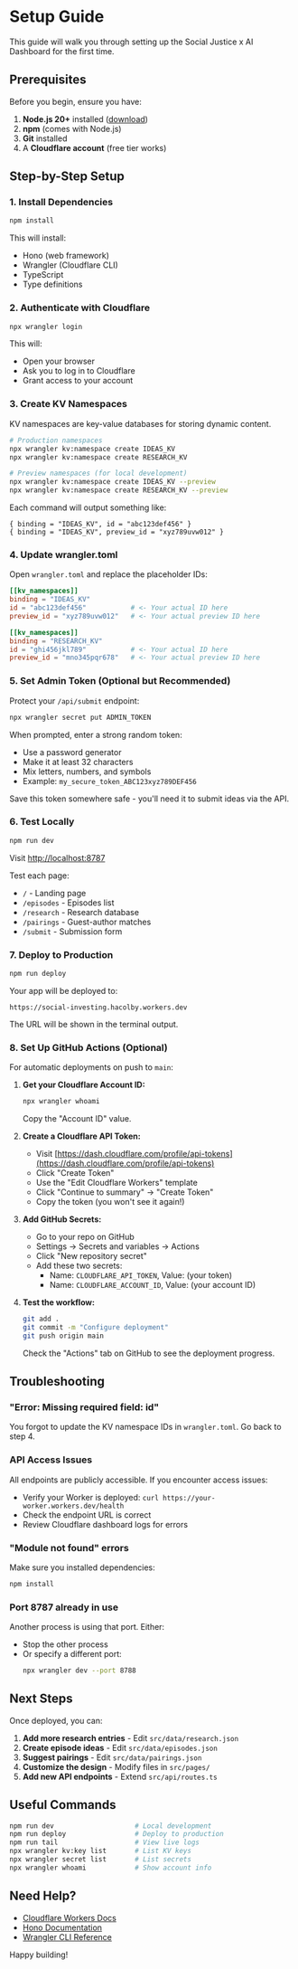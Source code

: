 # Setup Guide

This guide will walk you through setting up the Social Justice x AI Dashboard for the first time.

## Prerequisites

Before you begin, ensure you have:

1. **Node.js 20+** installed ([download](https://nodejs.org/))
2. **npm** (comes with Node.js)
3. **Git** installed
4. A **Cloudflare account** (free tier works)

## Step-by-Step Setup

### 1. Install Dependencies

```bash
npm install
```

This will install:
- Hono (web framework)
- Wrangler (Cloudflare CLI)
- TypeScript
- Type definitions

### 2. Authenticate with Cloudflare

```bash
npx wrangler login
```

This will:
- Open your browser
- Ask you to log in to Cloudflare
- Grant access to your account

### 3. Create KV Namespaces

KV namespaces are key-value databases for storing dynamic content.

```bash
# Production namespaces
npx wrangler kv:namespace create IDEAS_KV
npx wrangler kv:namespace create RESEARCH_KV

# Preview namespaces (for local development)
npx wrangler kv:namespace create IDEAS_KV --preview
npx wrangler kv:namespace create RESEARCH_KV --preview
```

Each command will output something like:

```
{ binding = "IDEAS_KV", id = "abc123def456" }
{ binding = "IDEAS_KV", preview_id = "xyz789uvw012" }
```

### 4. Update wrangler.toml

Open `wrangler.toml` and replace the placeholder IDs:

```toml
[[kv_namespaces]]
binding = "IDEAS_KV"
id = "abc123def456"           # <- Your actual ID here
preview_id = "xyz789uvw012"   # <- Your actual preview ID here

[[kv_namespaces]]
binding = "RESEARCH_KV"
id = "ghi456jkl789"           # <- Your actual ID here
preview_id = "mno345pqr678"   # <- Your actual preview ID here
```

### 5. Set Admin Token (Optional but Recommended)

Protect your `/api/submit` endpoint:

```bash
npx wrangler secret put ADMIN_TOKEN
```

When prompted, enter a strong random token:
- Use a password generator
- Make it at least 32 characters
- Mix letters, numbers, and symbols
- Example: `my_secure_token_ABC123xyz789DEF456`

Save this token somewhere safe - you'll need it to submit ideas via the API.

### 6. Test Locally

```bash
npm run dev
```

Visit [http://localhost:8787](http://localhost:8787)

Test each page:
- `/` - Landing page
- `/episodes` - Episodes list
- `/research` - Research database
- `/pairings` - Guest-author matches
- `/submit` - Submission form

### 7. Deploy to Production

```bash
npm run deploy
```

Your app will be deployed to:
```
https://social-investing.hacolby.workers.dev
```

The URL will be shown in the terminal output.

### 8. Set Up GitHub Actions (Optional)

For automatic deployments on push to `main`:

1. **Get your Cloudflare Account ID:**
   ```bash
   npx wrangler whoami
   ```
   Copy the "Account ID" value.

2. **Create a Cloudflare API Token:**
   - Visit [https://dash.cloudflare.com/profile/api-tokens](https://dash.cloudflare.com/profile/api-tokens)
   - Click "Create Token"
   - Use the "Edit Cloudflare Workers" template
   - Click "Continue to summary" → "Create Token"
   - Copy the token (you won't see it again!)

3. **Add GitHub Secrets:**
   - Go to your repo on GitHub
   - Settings → Secrets and variables → Actions
   - Click "New repository secret"
   - Add these two secrets:
     - Name: `CLOUDFLARE_API_TOKEN`, Value: (your token)
     - Name: `CLOUDFLARE_ACCOUNT_ID`, Value: (your account ID)

4. **Test the workflow:**
   ```bash
   git add .
   git commit -m "Configure deployment"
   git push origin main
   ```

   Check the "Actions" tab on GitHub to see the deployment progress.

## Troubleshooting

### "Error: Missing required field: id"

You forgot to update the KV namespace IDs in `wrangler.toml`. Go back to step 4.

### API Access Issues

All endpoints are publicly accessible. If you encounter access issues:
- Verify your Worker is deployed: `curl https://your-worker.workers.dev/health`
- Check the endpoint URL is correct
- Review Cloudflare dashboard logs for errors

### "Module not found" errors

Make sure you installed dependencies:
```bash
npm install
```

### Port 8787 already in use

Another process is using that port. Either:
- Stop the other process
- Or specify a different port:
  ```bash
  npx wrangler dev --port 8788
  ```

## Next Steps

Once deployed, you can:

1. **Add more research entries** - Edit `src/data/research.json`
2. **Create episode ideas** - Edit `src/data/episodes.json`
3. **Suggest pairings** - Edit `src/data/pairings.json`
4. **Customize the design** - Modify files in `src/pages/`
5. **Add new API endpoints** - Extend `src/api/routes.ts`

## Useful Commands

```bash
npm run dev                    # Local development
npm run deploy                 # Deploy to production
npm run tail                   # View live logs
npx wrangler kv:key list       # List KV keys
npx wrangler secret list       # List secrets
npx wrangler whoami            # Show account info
```

## Need Help?

- [Cloudflare Workers Docs](https://developers.cloudflare.com/workers/)
- [Hono Documentation](https://hono.dev)
- [Wrangler CLI Reference](https://developers.cloudflare.com/workers/wrangler/)

Happy building!
